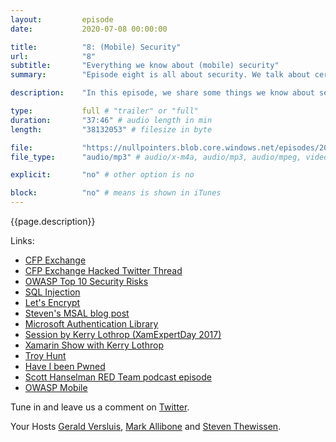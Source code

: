 ```yaml
---
layout:         episode
date: 			2020-07-08 00:00:00

title: 			"8: (Mobile) Security"
url:            "8"
subtitle: 		"Everything we know about (mobile) security"
summary: 		"Episode eight is all about security. We talk about certificates, OAuth, how Gerald got hacked, Have I Been Pwned and security-specific to mobile apps."

description: 	"In this episode, we share some things we know about security in general, but also specific to mobile apps. Gerald had a hacking incident on one of his web apps which triggered us to explore what we actually know about security. It's quite easy to make a mistake, and the internet is very unforgiving, people (or bots?) will exploit it in no time. Other than that we talk about SQL injection, open redirects, Have I Been Pwned, certificates and more!"

type:			full # "trailer" or "full"
duration: 		"37:46" # audio length in min
length: 		"38132053" # filesize in byte

file: 			"https://nullpointers.blob.core.windows.net/episodes/20200708_MobileSecurity.mp3"
file_type: 		"audio/mp3" # audio/x-m4a, audio/mp3, audio/mpeg, video/quicktime, video/mp4, video/x-m4v, application/pdf, and document/x-epub

explicit: 		"no" # other option is no

block: 			"no" # means is shown in iTunes
---
```


{{page.description}}

Links:
* [CFP Exchange](https://cfp.exchange)
* [CFP Exchange Hacked Twitter Thread](https://twitter.com/JanMulkens/status/1269736139679817731)
* [OWASP Top 10 Security Risks](https://owasp.org/www-project-top-ten/)
* [SQL Injection](https://owasp.org/www-project-top-ten/OWASP_Top_Ten_2017/Top_10-2017_A1-Injection)
* [Let's Encrypt](https://letsencrypt.org/)
* [Steven's MSAL blog post](https://www.thewissen.io/implementing-msal-authentication-in-xamarin-forms/)
* [Microsoft Authentication Library](https://docs.microsoft.com/en-us/azure/active-directory/develop/msal-overview)
* [Session by Kerry Lothrop (XamExpertDay 2017)](https://www.youtube.com/watch?v=tFIauxeQbB4&list=PLfbOp004UaYUs1OdRA-4EYpi3S8onUv9P&index=7)
* [Xamarin Show with Kerry Lothrop](https://www.youtube.com/watch?v=blTFwasG21U)
* [Troy Hunt](https://www.troyhunt.com/)
* [Have I been Pwned](https://haveibeenpwned.com/)
* [Scott Hanselman RED Team podcast episode](https://hanselminutes.simplecast.com/episodes/red-teaming-with-leron-gray-3irmuYGK)
* [OWASP Mobile](https://owasp.org/www-project-mobile-security/)

Tune in and leave us a comment on [Twitter](https://twitter.com/nullpointersio).

Your Hosts [Gerald Versluis](https://twitter.com/jfversluis), [Mark Allibone](https://twitter.com/mallibone) and [Steven Thewissen](https://twitter.com/devnl).
